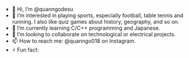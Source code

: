 - 👋 Hi, I’m @quanngodesu
- 👀 I’m interested in playing sports, especially football, table tennis and running. I also like quiz games about history, geography, and so on. 
- 🌱 I’m currently learning C/C++ programming and Japanese.
- 💞️ I’m looking to collaborate on technological or electrical projects.
- 📫 How to reach me: @quanngo018 on Instagram.
- ⚡ Fun fact: 

